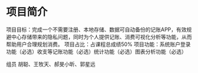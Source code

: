 # 项目简介


项目目标：完成一个不需要注册、本地存储、数据可自动备份的记账APP，有效规避中心存储带来的隐私问题，同时为个人提供记账、消费可视化分析等功能，从而帮助用户合理规划消费。
项目占比：占课程总成绩50%
项目功能：系统账户登录功能（必选）收支等记账功能（必选）统计功能（必选）图表分析功能（必选）

组员
胡聪、王牧天、郝旻小昕、郭星远
